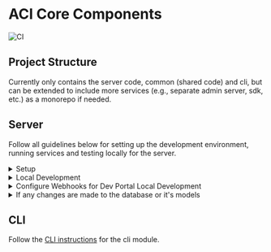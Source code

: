 # ACI Core Components

![CI](https://github.com/aipotheosis-labs/aci/actions/workflows/ci.yml/badge.svg)

## Project Structure

Currently only contains the server code, common (shared code) and cli,
but can be extended to include more services (e.g., separate admin server, sdk, etc.) as a monorepo if needed.

## Server

Follow all guidelines below for setting up the development environment, running services and testing locally for the server.

<details>
  <summary>Setup</summary>

- Git clone the repo
- Python ^3.12
- Install `docker`
- Install `uv`
- Install dependencies: `uv sync`
- Activate virtual env: `source .venv/bin/activate`
  - We use docker and docker compose to run components in a container, so using a virtual env is more for development purposes. (IDE, pytest, dev dependencies, etc.)
- Coding style
  - all the following tools are part of `pyproject.toml` dev dependencies, and are automatically installed when running `uv sync`
  - use `ruff` to format and lint the code
  - use `mypy` to type check the code
  - use `pre-commit` to run the above tools as pre-commit hooks
- Install `pre-commit` hooks: `pre-commit install`
- Setup you preferred editor to use `Ruff` formatter
  - e.g., you might need to install `Ruff` formatter extension in VS Code, and configure the setting as below

      ```json

      {
          "[python]": {
            "editor.formatOnSave": true,
            "editor.defaultFormatter": "charliermarsh.ruff",
            "editor.codeActionsOnSave": {
              "source.organizeImports.ruff": "always"
            }
          }
      }
      ```

</details>

<details>
  <summary>Local Development</summary>

- Set up `.env` file according to `.env.example`
  - Note that most of the variables needed are already set in the `.env.shared` file, that's why you don't need to set them in the `.env` file
- Use docker compose to run necessary services locally: `docker compose up --build`, which contains:
  - `server`: the backend service
  - `db`: the postgres db
  - `aws`: a local aws mock with `localstack` (this `aws` service was added because of `Agent Secrets Manager`)
  - `runner`: a staging host for running any commands, e.g., `pytest`, `seed db`, etc.
- (Optional) Connect to the database using a GUI client like `DBeaver`
  - Parameters for the db connection can be found in the `.env.shared` file
- (Optional) To seed the db with some data: `docker compose exec runner ./scripts/seed_db.sh`
- You can access the `Swagger UI` at `http://localhost:8000/v1/notforhuman-docs`
- To run `pytest`, make sure the db is empty (in case you have seeded the db before), and then: `docker compose exec runner pytest`

</details>

<details>
  <summary>Configure Webhooks for Dev Portal Local Development</summary>

If you are developing the dev portal, you would need a real user and org in the
PropelAuth test environment as well as a default project and agent in your local db.

Follow the steps here to set up the webhooks so that when you sign up on the PropelAuth
test environment, PropelAuth will notify your local server to create an org in the
PropelAuth test environment for you as well as creating a default project and agent in
the local db.

- Follow the guide to install `ngrok` and connect your account:
  <https://ngrok.com/docs/getting-started/?os=macos>
- Expose your local server with `ngrok`: `ngrok http http://localhost:8000`
- Go to the `ngork` endpoints dashboard to copy the public endpoint you just exposed:
  <https://dashboard.ngrok.com/endpoints>
- On the [PropelAuth dashboard](https://app.propelauth.com/proj/803d04fe-b3c3-49a2-b2de-eda93f764722/management/users?page=1)
  **Users** and **Organizations tabs**, delete your previously created user and organization.
  ![delete org](./images/delete-org.png)
  ![delete user](./images/delete-user.png)
- Go to the **Backend Integration** tab and create an API key for the test environment,
  set it as `SERVER_PROPELAUTH_API_KEY` in `.env`.
  ![propelauth-api-key](./images/propelauth-api-key.png)
- Go to the **Integrations** tab on the dashboard, click Webhooks. And click **Set Up
  Webhooks** for the **TEST ENV**, which will lead you to [Svix endpoints](https://app.svix.com/app_2uuG50X13IEu2cVRRL5fnXOeWWv/endpoints)
  page.
  ![webhook-setup](./images/webhook-setup.png)
- Click `Add Endpoint`, put `<your_gnrok_public_endpoint>/v1/webhooks/user-created` as
  the endpoint and subscribe to the `user.created` event. Hit Create.
  ![svix](./images/svix.png)
- Copy the `Signing Secret` of the endpoint and set it as `SERVER_SVIX_SIGNING_SECRET`
  in `.env`.
  ![svix](./images/svix-signing-secret.png)
- Go to your local dev portal <http://localhost:3000> and sign up on the PropelAuth
  signup page.

</details>

<details>
  <summary>If any changes are made to the database or it's models</summary>

- You need to generate a new migration, which will generate a new file in `database/alembic/versions/`
- First check if new upgrade operations detected: `docker compose exec runner alembic check`
- If so, generate a new migration file: `docker compose exec runner alembic revision --autogenerate -m "<some message>"`
- (If needed) Change the generated file in `database/alembic/versions/` to add the necessary changes (that are not auto-generated), e.g.,:
  - import `pgvector` library for `Vector` type
  - create and drop necessary indexes
  - create and drop vector extension
  - ...
- Apply the changes to the **local** database: `docker compose exec runner alembic upgrade head`
- (If needed) you can undo the last change to the database: `docker compose exec runner alembic downgrade -1`

</details>

## CLI

Follow the [CLI instructions](aci/cli/README.md) for the cli module.
